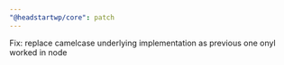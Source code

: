```yaml
---
"@headstartwp/core": patch
---
```


Fix: replace camelcase underlying implementation as previous one onyl worked in node
